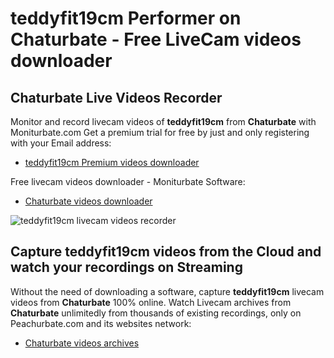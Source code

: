 # teddyfit19cm Performer on Chaturbate - Free LiveCam videos downloader

## Chaturbate Live Videos Recorder

Monitor and record livecam videos of **teddyfit19cm** from **Chaturbate** with Moniturbate.com
Get a premium trial for free by just and only registering with your Email address:
* [teddyfit19cm Premium videos downloader](https://moniturbate.com/request-demo-licence-key.html)

Free livecam videos downloader - Moniturbate Software:
* [Chaturbate videos downloader](https://moniturbate.com/moniturbate-download-software.html)

![teddyfit19cm livecam videos recorder](https://peachurnet.com/templates/moniturbate-software.png)


## Capture teddyfit19cm videos from the Cloud and watch your recordings on Streaming

Without the need of downloading a software, capture **teddyfit19cm** livecam videos from **Chaturbate** 100% online.
Watch Livecam archives from **Chaturbate** unlimitedly from thousands of existing recordings, only on Peachurbate.com and its websites network:
* [Chaturbate videos archives](https://peachurnet.com/)